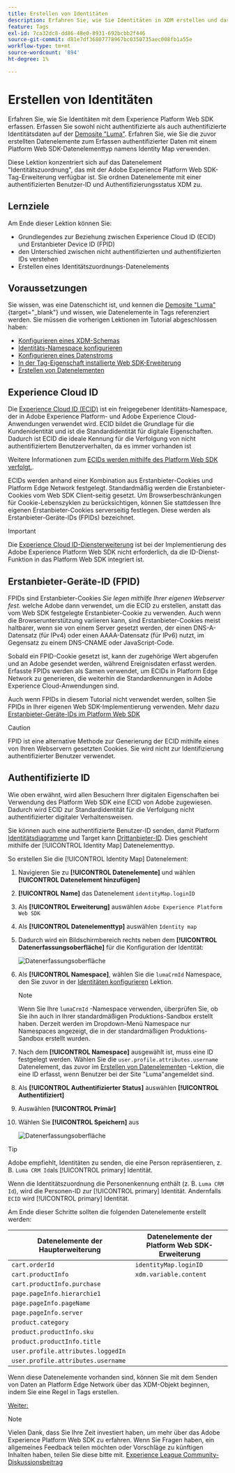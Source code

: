 ```yaml
---
title: Erstellen von Identitäten
description: Erfahren Sie, wie Sie Identitäten in XDM erstellen und das Datenelement "Identity Map"zum Erfassen von Benutzer-IDs verwenden. Diese Lektion ist Teil des Tutorials zum Implementieren von Adobe Experience Cloud mit Web SDK.
feature: Tags
exl-id: 7ca32dc8-dd86-48e0-8931-692bcbb2f446
source-git-commit: d81e7df36807778967bc0350735aec008fb1a55e
workflow-type: tm+mt
source-wordcount: '894'
ht-degree: 1%

---
```


# Erstellen von Identitäten

Erfahren Sie, wie Sie Identitäten mit dem Experience Platform Web SDK erfassen. Erfassen Sie sowohl nicht authentifizierte als auch authentifizierte Identitätsdaten auf der [Demosite &quot;Luma&quot;](https://luma.enablementadobe.com/content/luma/us/en.html). Erfahren Sie, wie Sie die zuvor erstellten Datenelemente zum Erfassen authentifizierter Daten mit einem Platform Web SDK-Datenelementtyp namens Identity Map verwenden.

Diese Lektion konzentriert sich auf das Datenelement &quot;Identitätszuordnung&quot;, das mit der Adobe Experience Platform Web SDK-Tag-Erweiterung verfügbar ist. Sie ordnen Datenelemente mit einer authentifizierten Benutzer-ID und Authentifizierungsstatus XDM zu.

## Lernziele

Am Ende dieser Lektion können Sie:

* Grundlegendes zur Beziehung zwischen Experience Cloud ID (ECID) und Erstanbieter Device ID (FPID)
* den Unterschied zwischen nicht authentifizierten und authentifizierten IDs verstehen
* Erstellen eines Identitätszuordnungs-Datenelements

## Voraussetzungen

Sie wissen, was eine Datenschicht ist, und kennen die [Demosite &quot;Luma&quot;](https://luma.enablementadobe.com/content/luma/us/en.html){target="_blank"} und wissen, wie Datenelemente in Tags referenziert werden. Sie müssen die vorherigen Lektionen im Tutorial abgeschlossen haben:

* [Konfigurieren eines XDM-Schemas](configure-schemas.md)
* [Identitäts-Namespace konfigurieren](configure-identities.md)
* [Konfigurieren eines Datenstroms](configure-datastream.md)
* [In der Tag-Eigenschaft installierte Web SDK-Erweiterung](install-web-sdk.md)
* [Erstellen von Datenelementen](create-data-elements.md)


## Experience Cloud ID

Die [Experience Cloud ID (ECID)](https://experienceleague.adobe.com/docs/experience-platform/identity/ecid.html?lang=en) ist ein freigegebener Identitäts-Namespace, der in Adobe Experience Platform- und Adobe Experience Cloud-Anwendungen verwendet wird. ECID bildet die Grundlage für die Kundenidentität und ist die Standardidentität für digitale Eigenschaften. Dadurch ist ECID die ideale Kennung für die Verfolgung von nicht authentifiziertem Benutzerverhalten, da es immer vorhanden ist

<!-- FYI I commented this out because it was breaking the build - Jack
>[!TIP]
>
> When you use the Experience Platform Web SDK to set up Adobe applications on your digital properties, the ECID is generated at the Adobe Edge server level. As such, ECID is not viewable on the client-side network request payload. You can view the ECID by seeing the Preview tab of the network request, or by using the [Adobe Experience Platform Debugger Edge Trace](set-up-analytics.md#experience-cloud-id-validation).
>![View ECID](assets/validate-dev-console-ecid.png)
-->

Weitere Informationen zum [ECIDs werden mithilfe des Platform Web SDK verfolgt.](https://experienceleague.adobe.com/docs/experience-platform/edge/identity/overview.html?lang=en).

ECIDs werden anhand einer Kombination aus Erstanbieter-Cookies und Platform Edge Network festgelegt. Standardmäßig werden die Erstanbieter-Cookies vom Web SDK Client-seitig gesetzt. Um Browserbeschränkungen für Cookie-Lebenszyklen zu berücksichtigen, können Sie stattdessen Ihre eigenen Erstanbieter-Cookies serverseitig festlegen. Diese werden als Erstanbieter-Geräte-IDs (FPIDs) bezeichnet.

>[!IMPORTANT]
>
>Die [Experience Cloud ID-Diensterweiterung](https://exchange.adobe.com/experiencecloud.details.100160.adobe-experience-cloud-id-launch-extension.html) ist bei der Implementierung des Adobe Experience Platform Web SDK nicht erforderlich, da die ID-Dienst-Funktion in das Platform Web SDK integriert ist.

## Erstanbieter-Geräte-ID (FPID)

FPIDs sind Erstanbieter-Cookies _Sie legen mithilfe Ihrer eigenen Webserver fest._ welche Adobe dann verwendet, um die ECID zu erstellen, anstatt das vom Web SDK festgelegte Erstanbieter-Cookie zu verwenden. Auch wenn die Browserunterstützung variieren kann, sind Erstanbieter-Cookies meist haltbarer, wenn sie von einem Server gesetzt werden, der einen DNS-A-Datensatz (für IPv4) oder einen AAAA-Datensatz (für IPv6) nutzt, im Gegensatz zu einem DNS-CNAME oder JavaScript-Code.

Sobald ein FPID-Cookie gesetzt ist, kann der zugehörige Wert abgerufen und an Adobe gesendet werden, während Ereignisdaten erfasst werden. Erfasste FPIDs werden als Samen verwendet, um ECIDs in Platform Edge Network zu generieren, die weiterhin die Standardkennungen in Adobe Experience Cloud-Anwendungen sind.

Auch wenn FPIDs in diesem Tutorial nicht verwendet werden, sollten Sie FPIDs in Ihrer eigenen Web SDK-Implementierung verwenden. Mehr dazu [Erstanbieter-Geräte-IDs im Platform Web SDK](https://experienceleague.adobe.com/docs/experience-platform/edge/identity/first-party-device-ids.html?lang=de)

>[!CAUTION]
>
> FPID ist eine alternative Methode zur Generierung der ECID mithilfe eines von Ihren Webservern gesetzten Cookies. Sie wird nicht zur Identifizierung authentifizierter Benutzer verwendet.

## Authentifizierte ID

Wie oben erwähnt, wird allen Besuchern Ihrer digitalen Eigenschaften bei Verwendung des Platform Web SDK eine ECID von Adobe zugewiesen. Dadurch wird ECID zur Standardidentität für die Verfolgung nicht authentifizierter digitaler Verhaltensweisen.

Sie können auch eine authentifizierte Benutzer-ID senden, damit Platform [Identitätsdiagramme](https://experienceleague.adobe.com/docs/platform-learn/tutorials/identities/understanding-identity-and-identity-graphs.html?lang=de) und Target kann [Drittanbieter-ID](https://experienceleague.adobe.com/docs/target/using/audiences/visitor-profiles/3rd-party-id.html?lang=de). Dies geschieht mithilfe der [!UICONTROL Identity Map] Datenelementtyp.

So erstellen Sie die [!UICONTROL Identity Map] Datenelement:

1. Navigieren Sie zu **[!UICONTROL Datenelemente]** und wählen **[!UICONTROL Datenelement hinzufügen]**

1. **[!UICONTROL Name]** das Datenelement `identityMap.loginID`

1. Als **[!UICONTROL Erweiterung]** auswählen `Adobe Experience Platform Web SDK`

1. Als **[!UICONTROL Datenelementtyp]** auswählen `Identity map`

1. Dadurch wird ein Bildschirmbereich rechts neben dem **[!UICONTROL Datenerfassungsoberfläche]** für die Konfiguration der Identität:

   ![Datenerfassungsoberfläche](assets/identity-identityMap-setup.png)

1. Als  **[!UICONTROL Namespace]**, wählen Sie die `lumaCrmId` Namespace, den Sie zuvor in der [Identitäten konfigurieren](configure-identities.md) Lektion.

   >[!NOTE]
   >
   >    Wenn Sie Ihre `lumaCrmId` -Namespace verwenden, überprüfen Sie, ob Sie ihn auch in Ihrer standardmäßigen Produktions-Sandbox erstellt haben. Derzeit werden im Dropdown-Menü Namespace nur Namespaces angezeigt, die in der standardmäßigen Produktions-Sandbox erstellt wurden.

1. Nach dem **[!UICONTROL Namespace]** ausgewählt ist, muss eine ID festgelegt werden. Wählen Sie die `user.profile.attributes.username` Datenelement, das zuvor im [Erstellen von Datenelementen](create-data-elements.md#create-data-elements-to-capture-the-data-layer) -Lektion, die eine ID erfasst, wenn Benutzer bei der Site &quot;Luma&quot;angemeldet sind.

   <!--  >[!TIP]
    >
    >You can verify the **[!UICONTROL Luma CRM ID]** is collected in a data element on the web property by going to the [Luma Demo site](https://luma.enablementadobe.com/content/luma/us/en.html), logging in, [switching the tag environment](validate-with-debugger.md#use-the-experience-platform-debugger-to-map-to-your-tag-property) to your own, and typing `_satellite.getVar("user.profile.attributes.username")` in the web browser developer console.
    >
    >   ![Data Element  ID ](assets/identity-data-element-customer-id.png)
    -->

1. Als **[!UICONTROL Authentifizierter Status]** auswählen **[!UICONTROL Authentifiziert]**
1. Auswählen **[!UICONTROL Primär]**

1. Wählen Sie **[!UICONTROL Speichern]** aus

   ![Datenerfassungsoberfläche](assets/identity-id-namespace.png)

>[!TIP]
>
> Adobe empfiehlt, Identitäten zu senden, die eine Person repräsentieren, z. B. `Luma CRM Id`als [!UICONTROL primary] Identität.
>
> Wenn die Identitätszuordnung die Personenkennung enthält (z. B. `Luma CRM Id`), wird die Personen-ID zur [!UICONTROL primary] Identität. Andernfalls `ECID` wird [!UICONTROL primary] Identität.




<!--
1. Once the data element is configured in **[!UICONTROL Data Collection interface]**, it can be tested on the Luma web property like any other Data Element. Enter the following script in the browser developer console
   
   
   ```
   _satellite.getVar('identityMap.loginID')
   ```  

   ![Data Collection interface](assets/identity-consoleIdentityDataElement.png)
   
   >[!NOTE]
   >
   >ECID identifier will NOT populate in the Data Element, as this is configured already with Platform Web SDK.   
-->

Am Ende dieser Schritte sollten die folgenden Datenelemente erstellt werden:

| Datenelemente der Haupterweiterung | Datenelemente der Platform Web SDK-Erweiterung |
-----------------------------|-------------------------------
| `cart.orderId` | `identityMap.loginID` |
| `cart.productInfo` | `xdm.variable.content` |
| `cart.productInfo.purchase` | |
| `page.pageInfo.hierarchie1` | |
| `page.pageInfo.pageName` | |
| `page.pageInfo.server` | |
| `product.category` | |
| `product.productInfo.sku` | |
| `product.productInfo.title` | |
| `user.profile.attributes.loggedIn` | |
| `user.profile.attributes.username` | |

Wenn diese Datenelemente vorhanden sind, können Sie mit dem Senden von Daten an Platform Edge Network über das XDM-Objekt beginnen, indem Sie eine Regel in Tags erstellen.

[Weiter: ](create-tag-rule.md)

>[!NOTE]
>
>Vielen Dank, dass Sie Ihre Zeit investiert haben, um mehr über das Adobe Experience Platform Web SDK zu erfahren. Wenn Sie Fragen haben, ein allgemeines Feedback teilen möchten oder Vorschläge zu künftigen Inhalten haben, teilen Sie diese bitte mit. [Experience League Community-Diskussionsbeitrag](https://experienceleaguecommunities.adobe.com/t5/adobe-experience-platform-launch/tutorial-discussion-implement-adobe-experience-cloud-with-web/td-p/444996)
